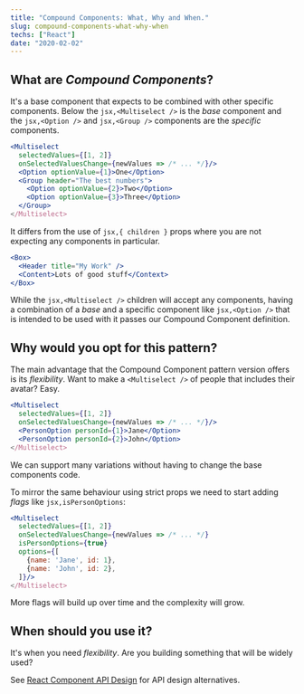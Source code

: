 ```yaml
---
title: "Compound Components: What, Why and When."
slug: compound-components-what-why-when
techs: ["React"]
date: "2020-02-02"
---
```


## What **are _Compound Components_?**

It's a base component that expects to be combined with other specific components. Below the `jsx,<Multiselect />` is the _base_ component and the `jsx,<Option />` and `jsx,<Group />` components are the _specific_ components.

```jsx
<Multiselect
  selectedValues={[1, 2]}
  onSelectedValuesChange={newValues => /* ... */}/>
  <Option optionValue={1}>One</Option>
  <Group header="The best numbers">
    <Option optionValue={2}>Two</Option>
    <Option optionValue={3}>Three</Option>
  </Group>
</Multiselect>
```

It differs from the use of `jsx,{ children }` props where you are not expecting any components in particular.

```jsx
<Box>
  <Header title="My Work" />
  <Content>Lots of good stuff</Context>
</Box>
```

While the `jsx,<Multiselect />` children will accept any components, having a combination of a _base_ and a specific component like `jsx,<Option />` that is intended to be used with it passes our Compound Component definition.

## Why **would you opt for this pattern?**

The main advantage that the Compound Component pattern version offers is its _flexibility_. Want to make a `<Multiselect />` of people that includes their avatar? Easy.

```jsx
<Multiselect
  selectedValues={[1, 2]}
  onSelectedValuesChange={newValues => /* ... */}/>
  <PersonOption personId={1}>Jane</Option>
  <PersonOption personId={2}>John</Option>
</Multiselect>
```

We can support many variations without having to change the base components code.

To mirror the same behaviour using strict props we need to start adding _flags_ like `jsx,isPersonOptions`:

```jsx
<Multiselect
  selectedValues={[1, 2]}
  onSelectedValuesChange={newValues => /* ... */}
  isPersonOptions={true}
  options={[
    {name: 'Jane', id: 1},
    {name: 'John', id: 2},
  ]}/>
</Multiselect>
```

More flags will build up over time and the complexity will grow.

## When **should you use it?**

It's when you need _flexibility_. Are you building something that will be widely used?

See [React Component API Design](/article/react-component-api-design) for API design alternatives.
